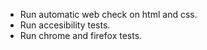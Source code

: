 * Run automatic web check on html and css.
* Run accesibility tests.
* Run chrome and firefox tests.